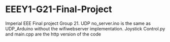 # EEEY1-G21-Final-Project
Imperial EEE Final project Group 21. 
UDP no_server.ino is the same as UDP_Arduino without the wifiwebserver implementation. 
Joystick Control.py and main.cpp are the http version of the code
